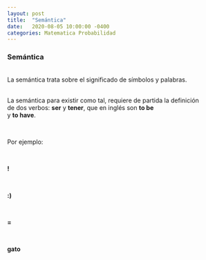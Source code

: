 ```yaml
---
layout: post
title:  "Semántica"
date:   2020-08-05 10:00:00 -0400
categories: Matematica Probabilidad 
---
```


### Semántica

<div style="text-align: justify; white-space: pre-line;">
La semántica trata sobre el significado de símbolos y palabras.

La semántica para existir como tal, requiere de partida la definición de dos verbos: <b>ser</b> y <b>tener</b>, que en inglés son <b>to be</b> y <b>to have</b>. 

Por ejemplo:

<b>!</b>


<b>:)</b>

<b>=</b>

<b>gato</b>

</div>



